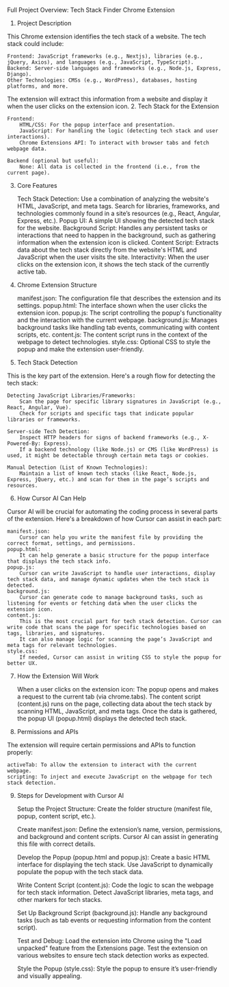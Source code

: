 Full Project Overview: Tech Stack Finder Chrome Extension
1. Project Description

This Chrome extension identifies the tech stack of a website. The tech stack could include:

    Frontend: JavaScript frameworks (e.g., Nextjs), libraries (e.g., jQuery, Axios), and languages (e.g., JavaScript, TypeScript).
    Backend: Server-side languages and frameworks (e.g., Node.js, Express, Django).
    Other Technologies: CMSs (e.g., WordPress), databases, hosting platforms, and more.

The extension will extract this information from a website and display it when the user clicks on the extension icon.
2. Tech Stack for the Extension

    Frontend:
        HTML/CSS: For the popup interface and presentation.
        JavaScript: For handling the logic (detecting tech stack and user interactions).
        Chrome Extensions API: To interact with browser tabs and fetch webpage data.

    Backend (optional but useful):
        None: All data is collected in the frontend (i.e., from the current page).

3. Core Features

    Tech Stack Detection:
        Use a combination of analyzing the website's HTML, JavaScript, and meta tags.
        Search for libraries, frameworks, and technologies commonly found in a site’s resources (e.g., React, Angular, Express, etc.).
    Popup UI:
        A simple UI showing the detected tech stack for the website.
    Background Script:
        Handles any persistent tasks or interactions that need to happen in the background, such as gathering information when the extension icon is clicked.
    Content Script:
        Extracts data about the tech stack directly from the website's HTML and JavaScript when the user visits the site.
    Interactivity:
        When the user clicks on the extension icon, it shows the tech stack of the currently active tab.

4. Chrome Extension Structure

    manifest.json: The configuration file that describes the extension and its settings.
    popup.html: The interface shown when the user clicks the extension icon.
    popup.js: The script controlling the popup's functionality and the interaction with the current webpage.
    background.js: Manages background tasks like handling tab events, communicating with content scripts, etc.
    content.js: The content script runs in the context of the webpage to detect technologies.
    style.css: Optional CSS to style the popup and make the extension user-friendly.

5. Tech Stack Detection

This is the key part of the extension. Here's a rough flow for detecting the tech stack:

    Detecting JavaScript Libraries/Frameworks:
        Scan the page for specific library signatures in JavaScript (e.g., React, Angular, Vue).
        Check for scripts and specific tags that indicate popular libraries or frameworks.

    Server-side Tech Detection:
        Inspect HTTP headers for signs of backend frameworks (e.g., X-Powered-By: Express).
        If a backend technology (like Node.js) or CMS (like WordPress) is used, it might be detectable through certain meta tags or cookies.

    Manual Detection (List of Known Technologies):
        Maintain a list of known tech stacks (like React, Node.js, Express, jQuery, etc.) and scan for them in the page’s scripts and resources.

6. How Cursor AI Can Help

Cursor AI will be crucial for automating the coding process in several parts of the extension. Here's a breakdown of how Cursor can assist in each part:

    manifest.json:
        Cursor can help you write the manifest file by providing the correct format, settings, and permissions.
    popup.html:
        It can help generate a basic structure for the popup interface that displays the tech stack info.
    popup.js:
        Cursor can write JavaScript to handle user interactions, display tech stack data, and manage dynamic updates when the tech stack is detected.
    background.js:
        Cursor can generate code to manage background tasks, such as listening for events or fetching data when the user clicks the extension icon.
    content.js:
        This is the most crucial part for tech stack detection. Cursor can write code that scans the page for specific technologies based on tags, libraries, and signatures.
        It can also manage logic for scanning the page’s JavaScript and meta tags for relevant technologies.
    style.css:
        If needed, Cursor can assist in writing CSS to style the popup for better UX.

7. How the Extension Will Work

    When a user clicks on the extension icon:
        The popup opens and makes a request to the current tab (via chrome.tabs).
        The content script (content.js) runs on the page, collecting data about the tech stack by scanning HTML, JavaScript, and meta tags.
        Once the data is gathered, the popup UI (popup.html) displays the detected tech stack.

8. Permissions and APIs

The extension will require certain permissions and APIs to function properly:

    activeTab: To allow the extension to interact with the current webpage.
    scripting: To inject and execute JavaScript on the webpage for tech stack detection.

9. Steps for Development with Cursor AI

    Setup the Project Structure:
        Create the folder structure (manifest file, popup, content script, etc.).

    Create manifest.json:
        Define the extension’s name, version, permissions, and background and content scripts.
        Cursor AI can assist in generating this file with correct details.

    Develop the Popup (popup.html and popup.js):
        Create a basic HTML interface for displaying the tech stack.
        Use JavaScript to dynamically populate the popup with the tech stack data.

    Write Content Script (content.js):
        Code the logic to scan the webpage for tech stack information.
        Detect JavaScript libraries, meta tags, and other markers for tech stacks.

    Set Up Background Script (background.js):
        Handle any background tasks (such as tab events or requesting information from the content script).

    Test and Debug:
        Load the extension into Chrome using the "Load unpacked" feature from the Extensions page.
        Test the extension on various websites to ensure tech stack detection works as expected.

    Style the Popup (style.css):
        Style the popup to ensure it’s user-friendly and visually appealing.

